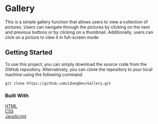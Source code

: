 # Gallery
This is a simple gallery function that allows users to view a collection of pictures. Users can navigate through the pictures by clicking on the next and previous buttons or by clicking on a thumbnail. Additionally, users can click on a picture to view it in full-screen mode.
## Getting Started
To use this project, you can simply download the source code from the GitHub repository. Alternatively, you can clone the repository to your local machine using the following command:
```
git clone https://github.com/LDangDev/Gallery.git
```
### Built With
[HTML](https://developer.mozilla.org/en-US/docs/Web/HTML)<br />
[CSS](https://developer.mozilla.org/en-US/docs/Web/CSS)<br />
[JavaScript](https://developer.mozilla.org/en-US/docs/Web/JavaScript)<br />
